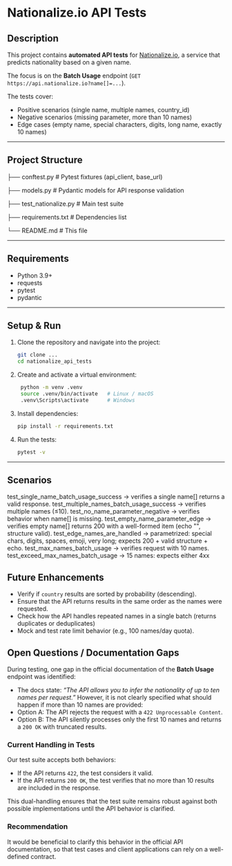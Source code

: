 # Nationalize.io API Tests

## Description
This project contains **automated API tests** for [Nationalize.io](https://nationalize.io/documentation), a service that predicts nationality based on a given name.

The focus is on the **Batch Usage** endpoint (`GET https://api.nationalize.io?name[]=...`).

The tests cover:
- Positive scenarios (single name, multiple names, country_id)
- Negative scenarios (missing parameter, more than 10 names)
- Edge cases (empty name, special characters, digits, long name, exactly 10 names)

---

## Project Structure

├── conftest.py # Pytest fixtures (api_client, base_url)

├── models.py # Pydantic models for API response validation

├── test_nationalize.py # Main test suite

├── requirements.txt # Dependencies list

└── README.md # This file

---

## Requirements
- Python 3.9+
- requests
- pytest
- pydantic

---

## Setup & Run
1. Clone the repository and navigate into the project:
   ```bash
   git clone ...
   cd nationalize_api_tests

2. Create and activate a virtual environment:
   ```bash
    python -m venv .venv
    source .venv/bin/activate   # Linux / macOS
    .venv\Scripts\activate      # Windows

3. Install dependencies:
    ```bash
    pip install -r requirements.txt

4. Run the tests:
    ```bash
    pytest -v

---

## Scenarios

test_single_name_batch_usage_success → verifies a single name[] returns a valid response.
test_multiple_names_batch_usage_success → verifies multiple names (≤10).
test_no_name_parameter_negative → verifies behavior when name[] is missing.
test_empty_name_parameter_edge → verifies empty name[] returns 200 with a well-formed item (echo "", structure valid).
test_edge_names_are_handled → parametrized: special chars, digits, spaces, emoji, very long; expects 200 + valid structure + echo.
test_max_names_batch_usage → verifies request with 10 names.
test_exceed_max_names_batch_usage → 15 names: expects either 4xx

## Future Enhancements
- Verify if `country` results are sorted by probability (descending).
- Ensure that the API returns results in the same order as the names were requested.
- Check how the API handles repeated names in a single batch (returns duplicates or deduplicates)
- Mock and test rate limit behavior (e.g., 100 names/day quota).

## Open Questions / Documentation Gaps

During testing, one gap in the official documentation of the **Batch Usage** endpoint was identified:

- The docs state: *“The API allows you to infer the nationality of up to ten names per request.”*
  However, it is not clearly specified what should happen if more than 10 names are provided:
- Option A: The API rejects the request with a `422 Unprocessable Content`.
- Option B: The API silently processes only the first 10 names and returns a `200 OK` with truncated results.

### Current Handling in Tests
Our test suite accepts both behaviors:
- If the API returns `422`, the test considers it valid.
- If the API returns `200 OK`, the test verifies that no more than 10 results are included in the response.

This dual-handling ensures that the test suite remains robust against both possible implementations until the API behavior is clarified.

### Recommendation
It would be beneficial to clarify this behavior in the official API documentation, so that test cases and client applications can rely on a well-defined contract.
